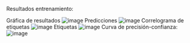 Resultados entrenamiento: 

Gráfica de resultados
![image](https://github.com/mafedelahoz/ProyectoIA/assets/110876345/d98c88b6-6ecd-4a07-a356-0c70c55d48a1)
Predicciones
![image](https://github.com/mafedelahoz/ProyectoIA/assets/110876345/5316880a-11ed-4589-83be-2d79ea2fadf6)
Correlograma de etiquetas
![image](https://github.com/mafedelahoz/ProyectoIA/assets/110876345/177dd7ef-5fa3-4095-b93f-98fef5e5d033)
Etiquetas 
![image](https://github.com/mafedelahoz/ProyectoIA/assets/110876345/b6ec469e-19ca-4f93-8fa4-2a0729857a7e)
Curva de precisión-confianza:
![image](https://github.com/mafedelahoz/ProyectoIA/assets/110876345/73b61149-131b-4620-9683-2c2b47002a1a)


